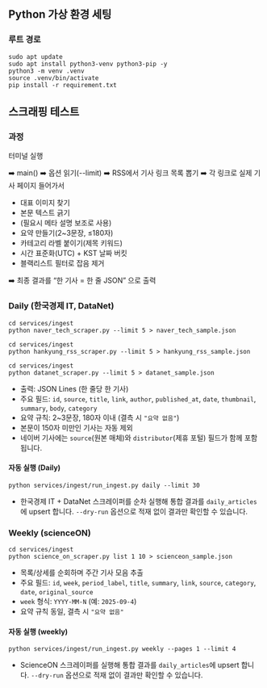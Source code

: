 ## Python 가상 환경 세팅

### 루트 경로

```WSL
sudo apt update
sudo apt install python3-venv python3-pip -y
python3 -m venv .venv
source .venv/bin/activate
pip install -r requirement.txt
```

## 스크래핑 테스트

### 과정

터미널 실행

➡️ main()
➡️ 옵션 읽기(--limit)
➡️ RSS에서 기사 링크 목록 뽑기
➡️ 각 링크로 실제 기사 페이지 들어가서

- 대표 이미지 찾기
- 본문 텍스트 긁기
- (필요시 메타 설명 보조로 사용)
- 요약 만들기(2~3문장, ≤180자)
- 카테고리 라벨 붙이기(제목 키워드)
- 시간 표준화(UTC) + KST 날짜 버킷
- 블랙리스트 필터로 잡음 제거

➡️ 최종 결과를 “한 기사 = 한 줄 JSON” 으로 출력

### Daily (한국경제 IT, DataNet)

```wsl
cd services/ingest
python naver_tech_scraper.py --limit 5 > naver_tech_sample.json
```

```wsl
cd services/ingest
python hankyung_rss_scraper.py --limit 5 > hankyung_rss_sample.json
```

```wsl
cd services/ingest
python datanet_scraper.py --limit 5 > datanet_sample.json
```

- 출력: JSON Lines (한 줄당 한 기사)
- 주요 필드: `id`, `source`, `title`, `link`, `author`, `published_at`, `date`, `thumbnail`, `summary`, `body`, `category`
- 요약 규칙: 2~3문장, 180자 이내 (결측 시 `"요약 없음"`)
- 본문이 150자 미만인 기사는 자동 제외
- 네이버 기사에는 `source`(원본 매체)와 `distributor`(제휴 포털) 필드가 함께 포함됩니다.

#### 자동 실행 (Daily)

```wsl
python services/ingest/run_ingest.py daily --limit 30
```

- 한국경제 IT + DataNet 스크레이퍼를 순차 실행해 통합 결과를 `daily_articles`에 upsert 합니다. `--dry-run` 옵션으로 적재 없이 결과만 확인할 수 있습니다.

### Weekly (scienceON)

```wsl
cd services/ingest
python science_on_scraper.py list 1 10 > scienceon_sample.json
```

- 목록/상세를 순회하며 주간 기사 모음 추출
- 주요 필드: `id`, `week`, `period_label`, `title`, `summary`, `link`, `source`, `category`, `date`, `original_source`
- `week` 형식: `YYYY-MM-N` (예: `2025-09-4`)
- 요약 규칙 동일, 결측 시 `"요약 없음"`

#### 자동 실행 (weekly)

```wsl
python services/ingest/run_ingest.py weekly --pages 1 --limit 4
```

- ScienceON 스크레이퍼를 실행해 통합 결과를 `daily_articles`에 upsert 합니다. `--dry-run` 옵션으로 적재 없이 결과만 확인할 수 있습니다.
